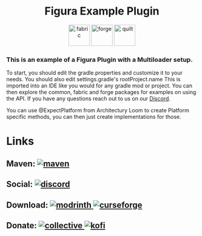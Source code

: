 <h1 align="center"> Figura Example Plugin</h1>
<p align="center">
  <img alt="fabric" height="56" src="https://cdn.jsdelivr.net/npm/@intergrav/devins-badges@3/assets/cozy/supported/fabric_vector.svg">
  <img alt="forge" height="56" src="https://cdn.jsdelivr.net/npm/@intergrav/devins-badges@3/assets/cozy/supported/forge_vector.svg">
  <img alt="quilt" height="56" src="https://cdn.jsdelivr.net/npm/@intergrav/devins-badges@3/assets/cozy/supported/quilt_vector.svg">
</p>


### This is an example of a Figura Plugin with a Multiloader setup.
To start, you should edit the gradle.properties and customize it to your needs. You should also edit settings.gradle's rootProject.name
This is imported into an IDE like you would for any gradle mod or project. You can then explore the common, fabric and forge packages for examples on using the API.
If you have any questions reach out to us on our [Discord](https://discord.gg/figuramc).

You can use @ExpectPlatform from Architectury Loom to create Platform specific methods, you can then just create implementations for those.

# Links
[discord]: https://discord.com/api/guilds/1129805506354085959/widget.png
[modrinth]: https://img.shields.io/badge/Modrinth-1bd96a?logo=modrinth&logoColor=ffffff&labelColor=1bd96a
[curseforge]: https://img.shields.io/badge/CurseForge-f16436?logo=curseforge&logoColor=ffffff&labelColor=f16436
[kofi]: https://img.shields.io/badge/Ko--fi-00b9fe?logo=kofi&logoColor=ffffff&labelColor=00b9fe
[collective]: https://img.shields.io/badge/Open%20Collective-83b3fb?logo=opencollective&logoColor=ffffff&labelColor=83b3fb
[collective]: https://img.shields.io/badge/Open%20Collective-83b3fb?logo=opencollective&logoColor=ffffff&labelColor=83b3fb
[maven]: https://img.shields.io/badge/Figura%20Maven-figuraMaven?logo=GitHub&labelColor=blue&color=blue


## Maven: [![maven]](https://maven.figuramc.org/#/releases/org/figuramc/figura-common-intermediary)

## Social: [ ![discord][] ](https://discord.gg/figuramc)

## Download: [ ![modrinth] ](https://modrinth.com/mod/figura) [ ![curseforge][] ](https://curseforge.com/minecraft/mc-mods/figura)

## Donate: [ ![collective][] ](https://opencollective.com/figura) [ ![kofi][] ](https://ko-fi.com/skyrina)
